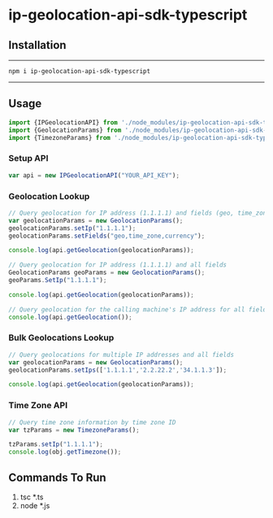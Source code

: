 # ip-geolocation-api-sdk-typescript

## Installation
------------
    npm i ip-geolocation-api-sdk-typescript
------------
    
## Usage
```ts
import {IPGeolocationAPI} from './node_modules/ip-geolocation-api-sdk-typescript/IPGeolocationAPI';
import {GeolocationParams} from './node_modules/ip-geolocation-api-sdk-typescript/IPGeolocationAPI';
import {TimezoneParams} from './node_modules/ip-geolocation-api-sdk-typescript/IPGeolocationAPI';
```
### Setup API
```ts
var api = new IPGeolocationAPI("YOUR_API_KEY");
```

### Geolocation Lookup
```ts
// Query geolocation for IP address (1.1.1.1) and fields (geo, time_zone and currency)
var geolocationParams = new GeolocationParams();
geolocationParams.setIp("1.1.1.1"); 
geolocationParams.setFields("geo,time_zone,currency");

console.log(api.getGeolocation(geolocationParams));

// Query geolocation for IP address (1.1.1.1) and all fields
GeolocationParams geoParams = new GeolocationParams();
geoParams.SetIp("1.1.1.1");

console.log(api.getGeolocation(geolocationParams));

// Query geolocation for the calling machine's IP address for all fields
console.log(api.getGeolocation());
```

### Bulk Geolocations Lookup
```ts
// Query geolocations for multiple IP addresses and all fields
var geolocationParams = new GeolocationParams();
geolocationParams.setIps(['1.1.1.1','2.2.22.2','34.1.1.3']);

console.log(api.getGeolocation(geolocationParams));
```

### Time Zone API
```ts
// Query time zone information by time zone ID
var tzParams = new TimezoneParams();

tzParams.setIp("1.1.1.1");
console.log(obj.getTimezone());
```
## Commands To Run
1. tsc *.ts
2. node *.js

